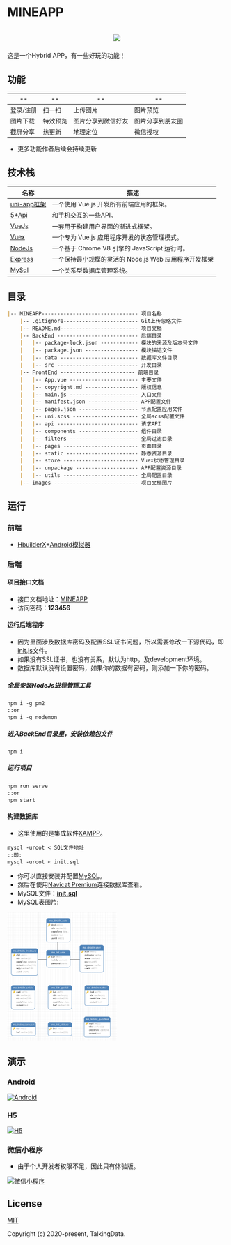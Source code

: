 # MINEAPP

<h2 style="text-align:center;"><a href="https://github.com/biaov/MINEAPP"><img src="https://img.shields.io/badge/version-1.0.1-blue" /></a></h2>

这是一个Hybrid APP，有一些好玩的功能！

## 功能

| --        | --       | --                 | --               |
|-----------|----------|--------------------|------------------|
| 登录/注册 | 扫一扫   | 上传图片           | 图片预览         |
| 图片下载  | 特效预览 | 图片分享到微信好友 | 图片分享到朋友圈 |
| 截屏分享  | 热更新   | 地理定位           | 微信授权         |

* 更多功能作者后续会持续更新

## 技术栈

| 名称                                                            | 描述                                                  |
|-----------------------------------------------------------------|-------------------------------------------------------|
| [uni-app框架](https://uniapp.dcloud.io/README)                  | 一个使用 Vue.js 开发所有前端应用的框架。              |
| [5+Api](http://www.html5plus.org/doc/zh_cn/accelerometer.html#) | 和手机交互的一些API。                                 |
| [VueJs](https://cn.vuejs.org/)                                  | 一套用于构建用户界面的渐进式框架。                    |
| [Vuex](https://vuex.vuejs.org/zh/)                              | 一个专为 Vue.js 应用程序开发的状态管理模式。          |
| [NodeJs](http://nodejs.cn/api/)                                 | 一个基于 Chrome V8 引擎的 JavaScript 运行时。         |
| [Express](http://expressjs.com/)                                | 一个保持最小规模的灵活的 Node.js Web 应用程序开发框架 |
| [MySql](https://www.mysql.com/)                                 | 一个关系型数据库管理系统。                            |

## 目录

```Markdown
|-- MINEAPP------------------------------- 项目名称
    |-- .gitignore------------------------ Git上传忽略文件
    |-- README.md------------------------- 项目文档
    |-- BackEnd -------------------------- 后端目录
    |   |-- package-lock.json ------------ 模块的来源及版本号文件
    |   |-- package.json ----------------- 模块描述文件
    |   |-- data ------------------------- 数据库文件目录
    |   |-- src -------------------------- 开发目录
    |-- FrontEnd ------------------------ 前端目录
    |   |-- App.vue ---------------------- 主要文件
    |   |-- copyright.md ----------------- 版权信息
    |   |-- main.js ---------------------- 入口文件
    |   |-- manifest.json ---------------- APP配置文件
    |   |-- pages.json ------------------- 节点配置应用文件
    |   |-- uni.scss --------------------- 全局scss配置文件
    |   |-- api -------------------------- 请求API
    |   |-- components ------------------- 组件目录
    |   |-- filters ---------------------- 全局过滤目录
    |   |-- pages ------------------------ 页面目录
    |   |-- static ----------------------- 静态资源目录
    |   |-- store ------------------------ Vuex状态管理目录
    |   |-- unpackage -------------------- APP配置资源目录
    |   |-- utils ------------------------ 全局配置目录
    |-- images --------------------------- 项目文档图片

```

## 运行

### 前端

* [HbuilderX](https://www.dcloud.io/hbuilderx.html)+[Android模拟器](http://www.ldmnq.com/ldy/baidu.html)

### 后端

#### 项目接口文档

* 接口文档地址：[MINEAPP](https://www.showdoc.cc/mineapps)
* 访问密码：**123456**

#### 运行后端程序

* 因为里面涉及数据库密码及配置SSL证书问题，所以需要修改一下源代码，即[init.js](https://github.com/biaov/MINEAPP/blob/master/Backend/src/utils/init.js)文件。
* 如果没有SSL证书，也没有关系，默认为http，及development环境。
* 数据库默认没有设置密码，如果你的数据有密码，则添加一下你的密码。

##### 全局安装NodeJs进程管理工具

```Basic
npm i -g pm2
::or
npm i -g nodemon
```

##### 进入BackEnd目录里，安装依赖包文件

```Basic
npm i
```

##### 运行项目

```Basic
npm run serve
::or
npm start
```

#### 构建数据库

* 这里使用的是集成软件[XAMPP](https://www.apachefriends.org/index.html)。

```Basic
mysql -uroot < SQL文件地址
::即:
mysql -uroot < init.sql
```

* 你可以直接安装并配置[MySQL](https://www.mysql.com/)。
* 然后在使用[Navicat Premium](http://www.navicat.com.cn/store/navicat-premium)连接数据库查看。
* MySQL文件：**[init.sql](https://github.com/biaov/MINEAPP/blob/master/Backend/data/init.sql)**
* MySQL表图片:

<a href="https://github.com/biaov/MINEAPP/blob/master/Backend/data/table.png"><img src="https://github.com/biaov/MINEAPP/blob/master/Backend/data/table.png" width="50%" alt="数据库表" title="数据库表"></a>

## 演示

### Android

<a href="http://appdown.biaov.cn/ugft"><img src="http://app.biaov.cn/mineapp/images/qrcode/Android.png" width="200px" alt="Android" title="Android"></a>

### H5

<a href="http://mineapph5.app.biaov.cn/"><img src="http://app.biaov.cn/mineapp/images/qrcode/H5.png" width="200px" alt="H5" title="H5"></a>

### 微信小程序

* 由于个人开发者权限不足，因此只有体验版。

<a href="https://open.weixin.qq.com/sns/getexpappinfo?appid=wxedb0edf60129ec39&path=pages%2Findex%2Findex.html#wechat-redirect" target="_blank"><img src="http://app.biaov.cn/mineapp/images/qrcode/Applet.png" width="200px" alt="微信小程序" title="微信小程序"></a>

## License

[MIT](http://opensource.org/licenses/MIT)

Copyright (c) 2020-present, TalkingData.

[^_^]: 我们改变不了生活，但是我们可以改变对待生活的态度。
[^_^]: 作者就是一个逗比。